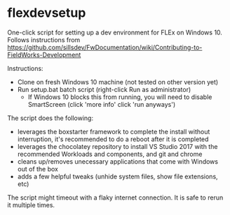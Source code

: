 # flexdevsetup
One-click script for setting up a dev environment for FLEx on Windows 10. Follows instructions from https://github.com/sillsdev/FwDocumentation/wiki/Contributing-to-FieldWorks-Development

Instructions: 
- Clone on fresh Windows 10 machine (not tested on other version yet)
- Run setup.bat batch script (right-click Run as administrator)
  - If Windows 10 blocks this from running, you will need to disable SmartScreen (click 'more info' click 'run anyways')

The script does the following:
- leverages the boxstarter framework to complete the install without interruption, it's recommended to do a reboot after it is completed
- leverages the chocolatey repository to install VS Studio 2017 with the recommended Workloads and components, and git and chrome
- cleans up/removes unecessary applications that come with Windows out of the box
- adds a few helpful tweaks (unhide system files, show file extensions, etc)

The script might timeout with a flaky internet connection. It is safe to rerun it multiple times. 
